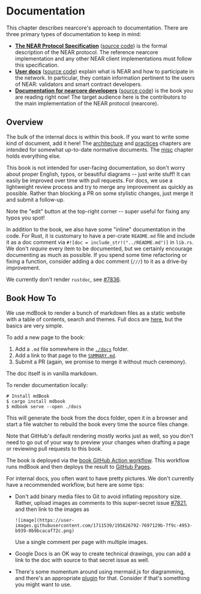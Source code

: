 # Documentation

This chapter describes nearcore's approach to documentation. There are three
primary types of documentation to keep in mind:

* [**The NEAR Protocol Specification**](https://nomicon.io)
  ([source code](https://github.com/near/NEPs)) is the formal description of
  the NEAR protocol. The reference nearcore implementation and any other NEAR
  client implementations must follow this specification.
* [**User docs**](https://docs.near.org) ([source code](https://github.com/near/docs))
  explain what is NEAR and how to participate in the network. In particular,
  they contain information pertinent to the users of NEAR: validators and
  smart contract developers.
* [**Documentation for nearcore developers**](https://near.github.io/nearcore/)
  ([source code](https://github.com/near/nearcore/tree/master/docs)) is the
  book you are reading right now! The target audience here is the contributors
  to the main implementation of the NEAR protocol (nearcore).

## Overview

The bulk of the internal docs is within this book. If you want to write some
kind of document, add it here! The [architecture](../architecture/) and
[practices](../practices/) chapters are intended for somewhat up-to-date
normative documents. The [misc](../misc/) chapter holds everything else.

This book is not intended for user-facing documentation, so don't worry about
proper English, typos, or beautiful diagrams -- just write stuff! It can easily
be improved over time with pull requests. For docs, we use a lightweight review
process and try to merge any improvement as quickly as possible. Rather than
blocking a PR on some stylistic changes, just merge it and submit a follow-up.

Note the "edit" button at the top-right corner -- super useful for fixing any
typos you spot!

In addition to the book, we also have some "inline" documentation in the code.
For Rust, it is customary to have a per-crate `README.md` file and include it as
a doc comment via `#![doc = include_str!("../README.md")]` in `lib.rs`. We don't
*require* every item to be documented, but we certainly encourage documenting as
much as possible. If you spend some time refactoring or fixing a function,
consider adding a doc comment (`///`) to it as a drive-by improvement.

We currently don't render `rustdoc`, see [#7836](https://github.com/near/nearcore/issues/7836).

## Book How To

We use mdBook to render a bunch of markdown files as a static website with a table
of contents, search and themes. Full docs are [here](https://rust-lang.github.io/mdBook/),
but the basics are very simple.

To add a new page to the book:

1. Add a `.md` file somewhere in the
   [`./docs`](https://github.com/near/nearcore/tree/master/docs) folder.
2. Add a link to that page to the
   [`SUMMARY.md`](https://github.com/near/nearcore/blob/master/docs/SUMMARY.md).
3. Submit a PR (again, we promise to merge it without much ceremony).

The doc itself is in vanilla markdown.

To render documentation locally:
<!-- cspell:ignore mdbook -->
```console
# Install mdBook
$ cargo install mdbook
$ mdbook serve --open ./docs
```

This will generate the book from the docs folder, open it in a browser and
start a file watcher to rebuild the book every time the source files change.

Note that GitHub's default rendering mostly works just as well, so you don't
need to go out of your way to preview your changes when drafting a page or
reviewing pull requests to this book.

The book is deployed via the
[book GitHub Action workflow](https://github.com/near/nearcore/blob/master/.github/workflows/book.yml).
This workflow runs mdBook and then deploys the result to
[GitHub Pages](https://docs.github.com/en/pages/getting-started-with-github-pages/about-github-pages).

For internal docs, you often want to have pretty pictures. We don't currently
have a recommended workflow, but here are some tips:

* Don't add binary media files to Git to avoid inflating repository size.
  Rather, upload images as comments to this super-secret issue
  [#7821](https://github.com/near/nearcore/issues/7821), and then link to
  the images as

  ```
  ![image](https://user-images.githubusercontent.com/1711539/195626792-7697129b-7f9c-4953-b939-0b9bcacaf72c.png)
  ```

  Use a single comment per page with multiple images.

* Google Docs is an OK way to create technical drawings, you can add a link to
  the doc with source to that secret issue as well.

* There's some momentum around using mermaid.js for diagramming, and there's
  an appropriate [plugin](https://github.com/badboy/mdbook-mermaid) for that.
  Consider if that's something you might want to use.
